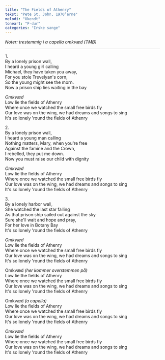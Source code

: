 ```yaml
---
title: "The Fields of Athenry"
tekst: "Pete St. John, 1970’erne"
melodi: "Ukendt"
toneart: "F-dur"
categories: "Irske sange"
---
```

*Noter: trestemmig i a capella omkvæd (TMB)*

***

1\.\
By a lonely prison wall,\
I heard a young girl calling\
Michael, they have taken you away,\
For you stole Trevelyan's corn,\
So the young might see the morn.\
Now a prison ship lies waiting in the bay

*Omkvæd*\
Low lie the fields of Athenry\
Where once we watched the small free birds fly\
Our love was on the wing, we had dreams and songs to sing\
It's so lonely 'round the fields of Athenry

2\.\
By a lonely prison wall,\
I heard a young man calling\
Nothing matters, Mary, when you're free\
Against the famine and the Crown,\
I rebelled, they put me down.\
Now you must raise our child with dignity

*Omkvæd*\
Low lie the fields of Athenry\
Where once we watched the small free birds fly\
Our love was on the wing, we had dreams and songs to sing\
It's so lonely 'round the fields of Athenry

3\.\
By a lonely harbor wall,\
She watched the last star falling\
As that prison ship sailed out against the sky\
Sure she'll wait and hope and pray,\
For her love in Botany Bay\
It's so lonely 'round the fields of Athenry

*Omkvæd*\
Low lie the fields of Athenry\
Where once we watched the small free birds fly\
Our love was on the wing, we had dreams and songs to sing\
It's so lonely 'round the fields of Athenry

Omkvæd *(her kommer overstemmen på)*\
Low lie the fields of Athenry\
Where once we watched the small free birds fly\
Our love was on the wing, we had dreams and songs to sing\
It's so lonely 'round the fields of Athenry

Omkvæd *(a capella)*\
Low lie the fields of Athenry\
Where once we watched the small free birds fly\
Our love was on the wing, we had dreams and songs to sing\
It's so lonely 'round the fields of Athenry

*Omkvæd*\
Low lie the fields of Athenry\
Where once we watched the small free birds fly\
Our love was on the wing, we had dreams and songs to sing\
It's so lonely 'round the fields of Athenry